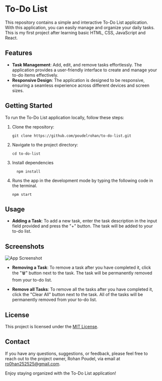 # To-Do List

This repository contains a simple and interactive To-Do List application. With this application, you can easily manage and organize your daily tasks. This is my first project after learning basic HTML, CSS, JavaScript and React.

## Features

- **Task Management**: Add, edit, and remove tasks effortlessly. The application provides a user-friendly interface to create and manage your to-do items effectively.
- **Responsive Design**: The application is designed to be responsive, ensuring a seamless experience across different devices and screen sizes.

## Getting Started

To run the To-Do List application locally, follow these steps:

1. Clone the repository:

   ```shell
   git clone https://github.com/poudelrohan/to-do-list.git
2. Navigate to the project directory:
   ```shell
   cd to-do-list
3. Install dependencies
   
   ```shell
     npm install
   ```

4. Runs the app in the development mode by typing the following code in the terminal.
   ```shell
   npm start

## Usage

- **Adding a Task**: To add a new task, enter the task description in the input field provided and press the "+" button. The task will be added to your to-do list.

## Screenshots

![App Screenshot](https://via.placeholder.com/468x300?text=App+Screenshot+Here)



- **Removing a Task**: To remove a task after you have completed it, click the "🗑" button next to the task. The task will be permanently removed from your to-do list.

- **Remove all Tasks**: To remove all the tasks after you have completed it, click the "Clear All" button next to the task. All of the tasks will be permanently removed from your to-do list.


## License

This project is licensed under the [MIT License](LICENSE).


## Contact

If you have any questions, suggestions, or feedback, please feel free to reach out to the project owner, Rohan Poudel, via email at [ro0han252525@gmail.com](mailto:ro0han252525@gmail.com).

Enjoy staying organized with the To-Do List application!
